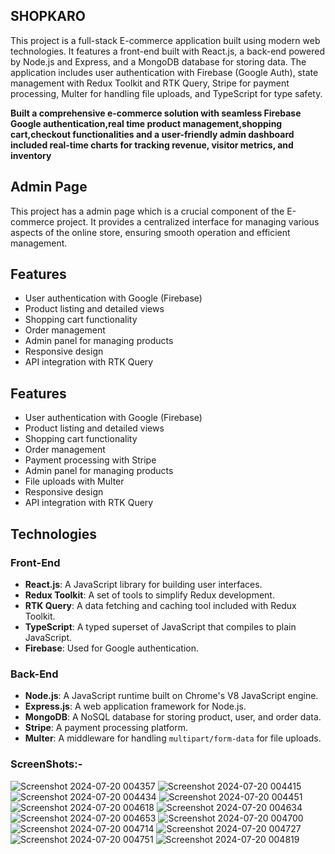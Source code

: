 ## SHOPKARO

This project is a full-stack E-commerce application built using modern web technologies. It features a front-end built with React.js, a back-end powered by Node.js and Express, and a MongoDB database for storing data. The application includes user authentication with Firebase (Google Auth), state management with Redux Toolkit and RTK Query, Stripe for payment processing, Multer for handling file uploads, and TypeScript for type safety. 

**Built a comprehensive e-commerce solution with seamless Firebase Google authentication,real time  product management,shopping cart,checkout functionalities and a user-friendly admin dashboard  
included real-time charts for tracking revenue, visitor metrics, and inventory**

## Admin Page

This project has a admin page which is a crucial component of the E-commerce project. It provides a centralized interface for managing various aspects of the online store, ensuring smooth operation and efficient management.

## Features

-   User authentication with Google (Firebase)
-   Product listing and detailed views
-   Shopping cart functionality
-   Order management
-   Admin panel for managing products
-   Responsive design
-   API integration with RTK Query


## Features

-   User authentication with Google (Firebase)
-   Product listing and detailed views
-   Shopping cart functionality
-   Order management
-   Payment processing with Stripe
-   Admin panel for managing products
-   File uploads with Multer
-   Responsive design
-   API integration with RTK Query

## Technologies


### Front-End

-   **React.js**: A JavaScript library for building user interfaces.
-   **Redux Toolkit**: A set of tools to simplify Redux development.
-   **RTK Query**: A data fetching and caching tool included with Redux Toolkit.
-   **TypeScript**: A typed superset of JavaScript that compiles to plain JavaScript.
-   **Firebase**: Used for Google authentication.

### Back-End

-   **Node.js**: A JavaScript runtime built on Chrome's V8 JavaScript engine.
-   **Express.js**: A web application framework for Node.js.
-   **MongoDB**: A NoSQL database for storing product, user, and order data.
-   **Stripe**: A payment processing platform.
-   **Multer**: A middleware for handling `multipart/form-data` for file uploads.


### ScreenShots:-

![Screenshot 2024-07-20 004357](https://github.com/user-attachments/assets/96d7666a-7038-4bf1-b7ae-adaad158f86b)
![Screenshot 2024-07-20 004415](https://github.com/user-attachments/assets/9d277807-bef9-4f28-ab7a-786fd7f3107e)
![Screenshot 2024-07-20 004434](https://github.com/user-attachments/assets/d7152390-4fa6-4942-87e5-1f9573e700a5)
![Screenshot 2024-07-20 004451](https://github.com/user-attachments/assets/b1ebffd2-8d80-4ad0-9e3f-dba4f6074786)
![Screenshot 2024-07-20 004618](https://github.com/user-attachments/assets/909ce3ae-5e7e-49c3-8cab-c6d0684fc900)
![Screenshot 2024-07-20 004634](https://github.com/user-attachments/assets/482d3ed3-57b4-4aa5-871f-b29f0bc5dc17)
![Screenshot 2024-07-20 004653](https://github.com/user-attachments/assets/b0b48fbf-800f-49bc-a0e3-b1af99c45bb1)
![Screenshot 2024-07-20 004700](https://github.com/user-attachments/assets/23534b5c-847e-4e29-bd8a-da5bd2f9b681)
![Screenshot 2024-07-20 004714](https://github.com/user-attachments/assets/96c774e5-848c-402a-82a4-260e25e9b261)
![Screenshot 2024-07-20 004727](https://github.com/user-attachments/assets/da99bad8-77fe-4765-9e72-bfaec6be6b29)
![Screenshot 2024-07-20 004751](https://github.com/user-attachments/assets/de69f03e-acc1-4ff1-867d-8ec68f6f0fbc)
![Screenshot 2024-07-20 004819](https://github.com/user-attachments/assets/2eb2003b-1fd0-4a3f-be17-c75142e274aa)



